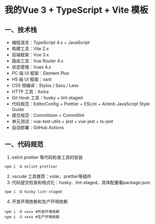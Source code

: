 # 我的Vue 3 + TypeScript + Vite 模板

## 一、技术栈

+ 编程语言：TypeScript 4.x + JavaScript
+ 构建工具：Vite 2.x
+ 前端框架：Vue 3.x
+ 路由工具：Vue Router 4.x
+ 状态管理：Vuex 4.x
+ PC 端 UI 框架：Element Plus
+ H5 端 UI 框架：vant
+ CSS 预编译：Stylus / Sass / Less
+ HTTP 工具：Axios
+ Git Hook 工具：husky + lint-staged
+ 代码规范：EditorConfig + Prettier + ESLint + Airbnb JavaScript Style Guide
+ 提交规范：Commitizen + Commitlint
+ 单元测试：vue-test-utils + jest + vue-jest + ts-jest
+ 自动部署：GitHub Actions


## 一、代码规范
1. eslint prettier 等代码检查工具的安装
```shell
npm i -D eslint prettier 
```
2. vscode 工具推荐：volar、prettier等插件
3. 代码提交检查和格式化：husky、lint-staged，具体配置看package.json
```shell
npm i -D husky lint-staged
```
4. 开发环境依赖和生产环境依赖
```shell
npm i -D xxxx #开发环境依赖
npm i -S xxxx #生产环境依赖
```

